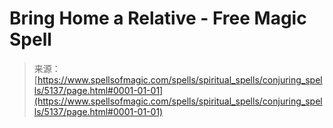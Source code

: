 <!--yml
category: 未分类
date: 2024-06-12 18:39:08
-->

# Bring Home a Relative - Free Magic Spell

> 来源：[https://www.spellsofmagic.com/spells/spiritual_spells/conjuring_spells/5137/page.html#0001-01-01](https://www.spellsofmagic.com/spells/spiritual_spells/conjuring_spells/5137/page.html#0001-01-01)